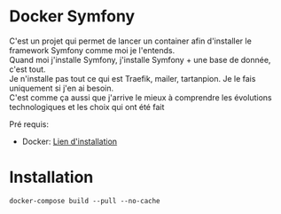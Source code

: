 # Docker Symfony

C'est un projet qui permet de lancer un container afin d'installer le framework Symfony comme moi je l'entends.
<br>Quand moi j'installe Symfony, j'installe Symfony + une base de donnée, c'est tout. 
<br>Je n'installe pas tout ce qui est Traefik, mailer, tartanpion. Je le fais uniquement si j'en ai besoin. 
<br>C'est comme ça aussi que j'arrive le mieux à comprendre les évolutions technologiques et les choix qui ont été fait

Pré requis:
- Docker: [Lien d'installation](https://docs.docker.com/compose/install/)

# Installation

    docker-compose build --pull --no-cache


